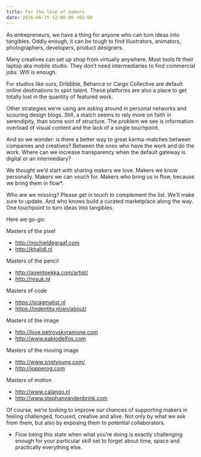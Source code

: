 ```yaml
---
title: For the love of makers
date: 2016-06-15 12:00:00 +02:00
---
```


As entrepreneurs, we have a thing for anyone who can turn ideas into tangibles. Oddly enough, it can be tough to find illustrators, animators, photographers, developers, product designers.

Many creatives can set up shop from virtually anywhere. Most tools fit their laptop aka mobile studio. They don’t need intermediaries to find commercial jobs. Wifi is enough. 

For studios like ours, Dribbble, Behance or Cargo Collective are default online destinations to spot talent. These platforms are also a place to get totally lost in the quantity of featured work. 

Other strategies we’re using are asking around in personal networks and scouring design blogs. Still, a match seems to rely more on faith in serendipity, than some sort of structure. The problem we see is information overload of visual content and the  lack of a single touchpoint.

And so we wonder: is there a better way to great karma-matches between companies and creatives? Between the ones who have the work and do the work. Where can we increase transparency when the default gateway is digital or an intermediary?

We thought we’d start with sharing makers we love. Makers we know personally. Makers we can vouch for. Makers who bring us in flow, because we bring them in flow*. 

Who are we missing? Please get in touch to complement the list. We’ll make sure to update. And who knows build a curated marketplace along the way. One touchpoint to turn ideas into tangibles.

Here we go-go:

Masters of the pixel
* http://michieldegraaf.com
* http://khalidl.nl

Masters of the pencil
* http://agentpekka.com/artist/
* http://resuk.nl

Masters of code
* https://pragmatist.nl
* https://indentity.nl/en/about/

Masters of the image
* http://love.petrovskyramone.com
* http://www.pablodelfos.com

Masters of the moving image
* http://www.snotyoung.com/
* http://jopperog.com

Masters of motion
* http://www.calango.nl
* http://www.stephanvandenbrink.com

Of course, we’re looking to improve our chances of supporting makers in feeling challenged, focused, creative and alive. Not only by what we ask from them, but also by exposing them to potential collaborators.

* Flow being this state when what you’re doing is exactly challenging enough for your particular skill set to forget about time, space and practically everything else. 
